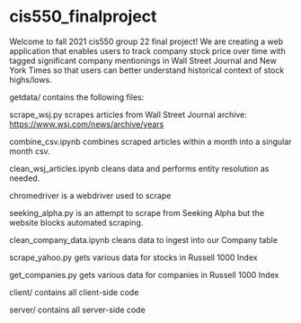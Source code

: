 # cis550_finalproject

Welcome to fall 2021 cis550 group 22 final project! We are creating a web application that enables users to track company stock price over time with tagged significant company mentionings in Wall Street Journal and New York Times so that users can better understand historical context of stock highs/lows.

getdata/ contains the following files:

scrape_wsj.py scrapes articles from Wall Street Journal archive: https://www.wsj.com/news/archive/years

combine_csv.ipynb combines scraped articles within a month into a singular month csv.

clean_wsj_articles.ipynb cleans data and performs entity resolution as needed.

chromedriver is a webdriver used to scrape

seeking_alpha.py is an attempt to scrape from Seeking Alpha but the website blocks automated scraping.

clean_company_data.ipynb cleans data to ingest into our Company table

scrape_yahoo.py gets various data for stocks in Russell 1000 Index

get_companies.py gets various data for companies in Russell 1000 Index

client/ contains all client-side code

server/ contains all server-side code
